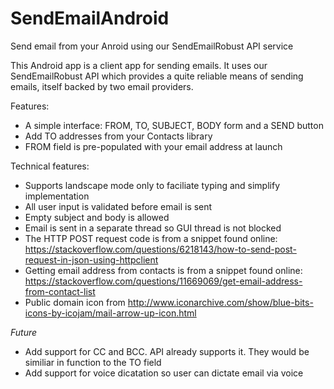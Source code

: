 # SendEmailAndroid
Send email from your Anroid using our SendEmailRobust API service

This Android app is a client app for sending emails. It uses our SendEmailRobust API which provides a quite reliable means of sending emails, itself backed by two email providers.

Features:
* A simple interface: FROM, TO, SUBJECT, BODY form and a SEND button
* Add TO addresses from your Contacts library 
* FROM field is pre-populated with your email address at launch

Technical features:
* Supports landscape mode only to faciliate typing and simplify implementation 
* All user input is validated before email is sent
* Empty subject and body is allowed
* Email is sent in a separate thread so GUI thread is not blocked
* The HTTP POST request code is from a snippet found online: https://stackoverflow.com/questions/6218143/how-to-send-post-request-in-json-using-httpclient
* Getting email address from contacts is from a snippet found online: https://stackoverflow.com/questions/11669069/get-email-address-from-contact-list
* Public domain icon from http://www.iconarchive.com/show/blue-bits-icons-by-icojam/mail-arrow-up-icon.html

_Future_
* Add support for CC and BCC. API already supports it. They would be similiar in function to the TO field
* Add support for voice dicatation so user can dictate email via voice
